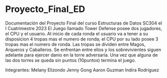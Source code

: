 # Proyecto_Final_ED
Documentación del Proyecto Final del curso Estructuras de Datos SC304 el I Cuatrimestre 2023
El Juego llamado Tower Defense posee dos jugadores, el CPU y el usuario. 
Al inicio de cada ronda el usuario va a tener a su disposicion 4 tropas mas el numero de ronda; el CPU por su lado posee 3 tropas mas el numero de ronda.
Las tropas se dividen entre Magos, Arqueros y Caballeros. Se enfrentan entre ellos y los sobrevivientes siguen adelante para ejercer danio en la torre adversaria.
Una vez que alguna de las dos torres se queda sin puntos (10puntos) termina el juego.

Integrantes:
Melany Elizondo
Jenny Gong
Aaron Guzman
Indira Rodriguez
